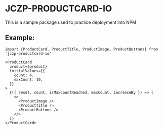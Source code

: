 # JCZP-PRODUCTCARD-IO

This is a sample package used to practice deployment into NPM

## Example:

```
import {ProductCard, ProductTitle, ProductImage, ProductButtons} from 'jczp-productcard-io'
```

```
<ProductCard
  product={product}
  initialValues={{
    count: 4,
    maxCount: 10,
  }}
>
  {({ reset, count, isMaxCountReached, maxCount, increaseBy }) => (
    <>
      <ProductImage />
      <ProductTitle />
      <ProductButtons />
    </>
  )}
</ProductCard>
```
